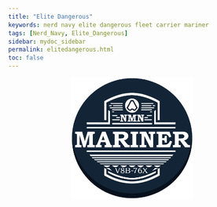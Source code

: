 ```yaml
---
title: "Elite Dangerous"
keywords: nerd navy elite dangerous fleet carrier mariner
tags: [Nerd_Navy, Elite_Dangerous]
sidebar: mydoc_sidebar
permalink: elitedangerous.html
toc: false
---
```

<p><center>
<img src="https://github.com/NonMajorNerd/nonmajornerd.github.io/blob/main/_assets/GFX/Elite/NMNMariner.png?raw=true" width="250px" max-width="250px"><br>	